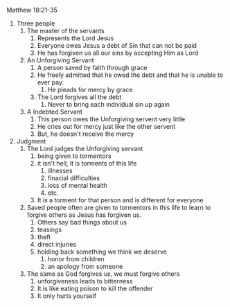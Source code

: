 Matthew 18:21-35

1. Three people
   1. The master of the servants
      1. Represents the Lord Jesus
      2. Everyone owes Jesus a debt of Sin that can not be paid
      3. He has forgiven us all our sins by accepting Him as Lord
   2. An Unforgiving Servant
      1. A person saved by faith through grace
      2. He freely admitted that he owed the debt and that he is unable to ever pay.
         1. He pleads for mercy by grace
      3. The Lord forgives all the debt
         1. Never to bring each individual sin up again
   3. A Indebted Servant
      1. This person owes the Unforgiving servent very little
      2. He cries out for mercy just like the other servent
      3. But, he doesn't receive the mercy
2. Judgment
   1. The Lord judges the Unforgiving servant
      1. being given to tormentors
      2. it isn't hell, it is torments of this life
         1. illnesses
         2. finacial difficulties
         3. loss of mental health
         4. etc.
      3. It is a torment for that person and is different for everyone
   2. Saved people often are given to tormentors in this life to learn to forgive others as Jesus has forgiven us.
      1. Others say bad things about us
      2. teasings
      3. theft
      4. direct injuries
      5. holding back something we think we deserve
         1. honor from children
         2. an apology from someone
   3. The same as God forgives us, we must forgive others
      1. unforgiveness leads to bitterness
      2. It is like eating poison to kill the offender
      3. It only hurts yourself